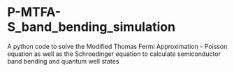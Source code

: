 # P-MTFA-S_band_bending_simulation
A python code to solve the Modified Thomas Fermi Approximation - Poisson equation as well as the Schroedinger equation to calculate semiconductor band bending and quantum well states
